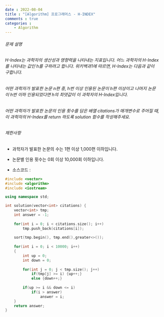 ```yaml
---
date : 2022-08-04
title : "[Algorithm] 프로그래머스 - H-INDEX"
comments : true
categories :
    - Algorithm
---
```


###### 문제 설명

###### H-Index는 과학자의 생산성과 영향력을 나타내는 지표입니다. 어느 과학자의 H-Index를 나타내는 값인 h를 구하려고 합니다. 위키백과1에 따르면, H-Index는 다음과 같이 구합니다.
###### 어떤 과학자가 발표한 논문 n편 중, h번 이상 인용된 논문이 h편 이상이고 나머지 논문이 h번 이하 인용되었다면 h의 최댓값이 이 과학자의 H-Index입니다.
###### 어떤 과학자가 발표한 논문의 인용 횟수를 담은 배열 citations가 매개변수로 주어질 때, 이 과학자의 H-Index를 return 하도록 solution 함수를 작성해주세요.

###### 제한사항
* 과학자가 발표한 논문의 수는 1편 이상 1,000편 이하입니다.
* 논문별 인용 횟수는 0회 이상 10,000회 이하입니다.

* 소스코드 : 

```c++
#include <vector>
#include <algorithm>
#include <iostream>

using namespace std;

int solution(vector<int> citations) {
    vector<int> tmp;
    int answer = -1;
    
    for(int i = 0; i < citations.size(); i++)
        tmp.push_back(citations[i]);
    
    sort(tmp.begin(), tmp.end(),greater<>());
    
    for(int i = 0; i < 10000; i++)
    {
        int up = 0;
        int down = 0;
        
        for(int j = 0; j < tmp.size(); j++)
            if(tmp[j] >= i) {up++;}
            else {down++;}
        
        if(up >= i && down <= i)
            if(i > answer)
                answer = i;  
    }
    return answer;
}
```